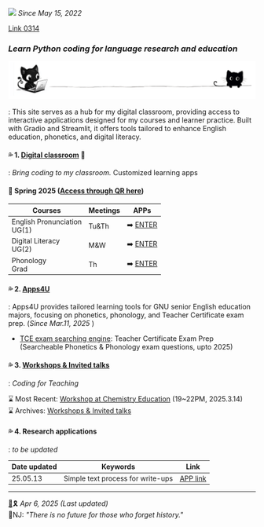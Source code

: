 ![](https://komarev.com/ghpvc/?username=MK316&color=blueviolet&label=VISIT+count) _Since May 15, 2022_  
  
[Link 0314](https://github.com/MK316/MK316.github.io/blob/main/samplecode.md)

### _Learn Python coding for language research and education_  
![](https://github.com/MK316/MK-316/raw/main/images/octocat-2-line.png)


: This site serves as a hub for my digital classroom, providing access to interactive applications designed for my courses and learner practice. Built with Gradio and Streamlit, it offers tools tailored to enhance English education, phonetics, and digital literacy. 

#### 💦 1. [Digital classroom](https://mk316home.streamlit.app/About_My_Digital_Classroom) 🔗  
: _Bring coding to my classroom._ Customized learning apps

#### 📒 Spring 2025 ([Access through QR here](https://github.com/MK316/MK316.github.io/blob/main/QRlink.md))

|Courses|Meetings|APPs|  
|--|--|--|  
|English Pronunciation<br>UG(1)|Tu&Th| ➡️ [ENTER](https://engproclassroom.streamlit.app/)|  
|Digital Literacy<br>UG(2)|M&W| ➡️ [ENTER](https://dlclass.streamlit.app/)|  
|Phonology<br>Grad|Th| ➡️ [ENTER](https://acoustics.streamlit.app/)|  

#### 💦 2. [Apps4U](https://apps4u.streamlit.app)


: Apps4U provides tailored learning tools for GNU senior English education majors, focusing on phonetics, phonology, and Teacher Certificate exam prep. (_Since Mar.11, 2025_ )

+ [TCE exam searching engine](https://apps4u.streamlit.app/APP:_TCE_Searching): Teacher Certificate Exam Prep (Searcheable Phonetics & Phonology exam questions, upto 2025)

#### 💦 3. [Workshops & Invited talks](https://github.com/MK316/workshops/blob/main/README.md)
: _Coding for Teaching_

⌛ Most Recent: [Workshop at Chemistry Education](https://gnu-chemistry.streamlit.app/) (19~22PM, 2025.3.14)  
⌛ Archives: [Workshops & Invited talks](https://github.com/MK316/workshops/blob/main/README.md)


#### 💦 4. Research applications  
: _to be updated_

|Date updated|Keywords|Link|
|--|--|--|
|25.05.13| Simple text process for write-ups|[APP link](https://researchapps.streamlit.app/)|

---
[💜](https://github.com/MK316/APP4U/blob/main/data/Gradio_appcode.ipynb)🎗️ _Apr 6, 2025 (Last updated)_  
🚫NJ: _"There is no future for those who forget history."_   
